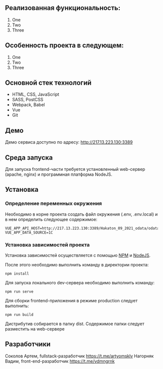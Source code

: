 ## Реализованная функциональность:
1. One
2. Two
3. Three

## Особенность проекта в следующем:
1. One
2. Two
3. Three

## Основной стек технологий
* HTML, CSS, JavaScript
* SASS, PostCSS
* Webpack, Babel
* Vue
* Git

## Демо
Демо сервиса доступно по адресу: http://217.13.223.130:3389

## Среда запуска
Для запуска frontend-части требуется установленный web-сервер (apache, nginx) и программная платформа NodeJS.


## Установка

### Определение переменных окружения

Необходимо в корне проекта создать файл окружения (.env, .env.local) и в нем определить следующее содержимое:

~~~
VUE_APP_API_HOST=http://217.13.223.130:3389/Hakaton_09_2021_odata/odata/standard.odata/
VUE_APP_DATA_SOURCE=1C
~~~

### Установка зависимостей проекта

Установка зависимостей осуществляется с помощью [NPM](https://www.npmjs.com/) и [NodeJS](https://nodejs.org/en/).

После этого необходимо выполнить команду в директории проекта:
~~~
npm install
~~~

Для запуска локального dev-сервера необходимо выполнить команду:
~~~
npm run serve
~~~

Для сборки frontend-приложения в режиме production следует выполнить:
~~~
npm run build
~~~
Дистрибутив собирается в папку dist. Содержимое папки следует разместить на web-сервере

## Разработчики

Соколов Артем, fullstack-разработчик https://t.me/artyomsklv
Нагорняк Вадим, front-end-разработчик https://t.me/vdmngrnk